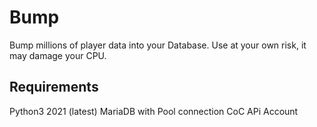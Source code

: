 # Bump

Bump millions of player data into your Database.
Use at your own risk, it may damage your CPU.

## Requirements

Python3 2021 (latest)
MariaDB with Pool connection
CoC APi Account
